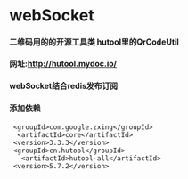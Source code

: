 # webSocket

#### 二维码用的的开源工具类 hutool里的QrCodeUtil
#### 网址:http://hutool.mydoc.io/
#### webSocket结合redis发布订阅

#### 添加依赖

     <groupId>com.google.zxing</groupId>
      <artifactId>core</artifactId>
     <version>3.3.3</version>
     <groupId>cn.hutool</groupId>
       <artifactId>hutool-all</artifactId>
     <version>5.7.2</version>

